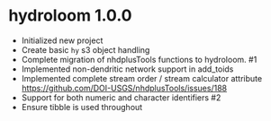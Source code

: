 hydroloom 1.0.0
==========

- Initialized new project
- Create basic `hy` s3 object handling 
- Complete migration of nhdplusTools functions to hydroloom. #1
- Implemented non-dendritic network support in add_toids
- Implemented complete stream order / stream calculator attribute https://github.com/DOI-USGS/nhdplusTools/issues/188
- Support for both numeric and character identifiers #2
- Ensure tibble is used throughout
